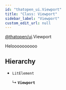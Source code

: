 ```yaml
---
id: "thatopen_ui.Viewport"
title: "Class: Viewport"
sidebar_label: "Viewport"
custom_edit_url: null
---
```


[@thatopen/ui](../modules/thatopen_ui.md).Viewport

Heloooooooooo

## Hierarchy

- `LitElement`

  ↳ **`Viewport`**
